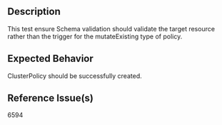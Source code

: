 ## Description

This test ensure Schema validation should validate the target resource rather than the trigger for the mutateExisting type of policy.

## Expected Behavior

ClusterPolicy should be successfully created.

## Reference Issue(s)

6594